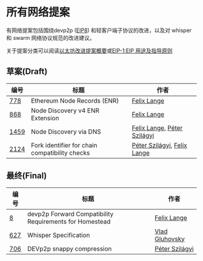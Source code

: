 # 所有网络提案

有网络提案包括围绕devp2p ([EIP8](eip-8.md)) 和轻客户端子协议的改进，以及对 whisper 和 swarm 网络协议规范的改进建议。

关于提案分类可以阅读[以太坊改进提案概要](https://learnblockchain.cn/docs/eips/)或[EIP-1:EIP 用途及指导原则](https://learnblockchain.cn/docs/eips/eip-1.html)


## 草案(Draft)

| 编号 | 标题 | 作者 |
| --- | --- | --- |
| [778](eip-778.md) | Ethereum Node Records (ENR) | [Felix Lange](mailto:fjl@ethereum.org) |
| [868](eip-868.md) | Node Discovery v4 ENR Extension | [Felix Lange](mailto:fjl@ethereum.org) |
| [1459](eip-1459.md) | Node Discovery via DNS | [Felix Lange](mailto:fjl@ethereum.org), [Péter Szilágyi](mailto:peter@ethereum.org) |
| [2124](eip-2124.md) | Fork identifier for chain compatibility checks | [Péter Szilágyi](mailto:peterke@gmail.com), [Felix Lange](mailto:fjl@ethereum.org) |

## 最终(Final)

| 编号 | 标题 | 作者 |
| --- | --- | --- |
| [8](eip-8.md) | devp2p Forward Compatibility Requirements for Homestead | [Felix Lange](mailto:felix@ethdev.com) |
| [627](eip-627.md) | Whisper Specification | [Vlad Gluhovsky](mailto:gluk256@gmail.com) |
| [706](eip-706.md) | DEVp2p snappy compression | [Péter Szilágyi](mailto:peter@ethereum.org) |

